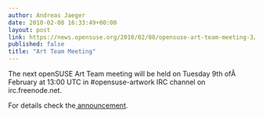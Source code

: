 ```yaml
---
author: Andreas Jaeger
date: 2010-02-08 16:33:49+00:00
layout: post
link: https://news.opensuse.org/2010/02/08/opensuse-art-team-meeting-3/
published: false
title: "Art Team Meeting"
---
```

The next openSUSE Art Team meeting will be held on Tuesday 9th ofÂ  February at 13:00 UTC in #opensuse-artwork IRC channel on
irc.freenode.net.

For details check the[ announcement](http://lists.opensuse.org/opensuse-artwork/2010-02/msg00008.html).		
